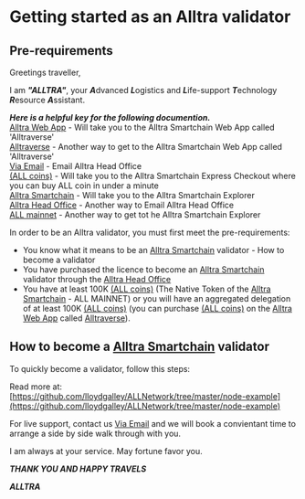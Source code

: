 # Getting started as an Alltra validator

## Pre-requirements


Greetings traveller, 

I am ***"ALLTRA"***, your ***A***dvanced ***L***ogistics and ***L***ife-support ***T***echnology ***R***esource ***A***ssistant.  

***Here is a helpful key for the following documention.***  
[Alltra Web App](https://www.alltraverse.com/) - Will take you to the Alltra Smartchain Web App called 'Alltraverse'  
[Alltraverse](https://www.alltraverse.com/) - Another way to get to the Alltra Smartchain Web App called 'Alltraverse'  
[Via Email](mailto:team@alltra.world) - Email Alltra Head Office  
[(ALL coins)](https://www.alltraverse.com/express-checkout) - Will take you to the Alltra Smartchain Express Checkout where you can buy ALL coin in under a minute  
[Alltra Smartchain](https://alltra.global) - Will take you to the Alltra Smartchain Explorer  
[Alltra Head Office](mailto:team@alltra.world) - Another way to Email Alltra Head Office  
[ALL mainnet](https://alltra.global) - Another way to get tot he Alltra Smartchain Explorer  
  
In order to be an Alltra validator, you must first meet the pre-requirements:

* You know what it means to be an [Alltra Smartchain](https://alltra.global) validator - How to become a validator
* You have purchased the licence to become an [Alltra Smartchain](https://alltra.global) validator through the [Alltra Head Office](mailto:team@alltra.world)
* You have at least 100K [(ALL coins)](https://www.alltraverse.com/express-checkout) (The Native Token of the [Alltra Smartchain](https://alltra.global) - ALL MAINNET) or you will have an aggregated delegation of at least 100K [(ALL coins)](https://www.alltraverse.com/express-checkout) (you can purchase [(ALL coins)](https://www.alltraverse.com/express-checkout) on the [Alltra Web App](https://www.alltraverse.com/) called [Alltraverse](https://www.alltraverse.com/)).

## How to become a [Alltra Smartchain](https://alltra.global) validator

To quickly become a validator, follow this steps:

Read more at: [https://github.com/lloydgalley/ALLNetwork/tree/master/node-example](https://github.com/lloydgalley/ALLNetwork/tree/master/node-example)

For live support, contact us [Via Email](mailto:team@alltra.world) and we will book a convientant time to arrange a side by side walk through with you.

I am always at your service.
   May fortune favor you.

   ***THANK YOU AND HAPPY TRAVELS***

***ALLTRA***   

